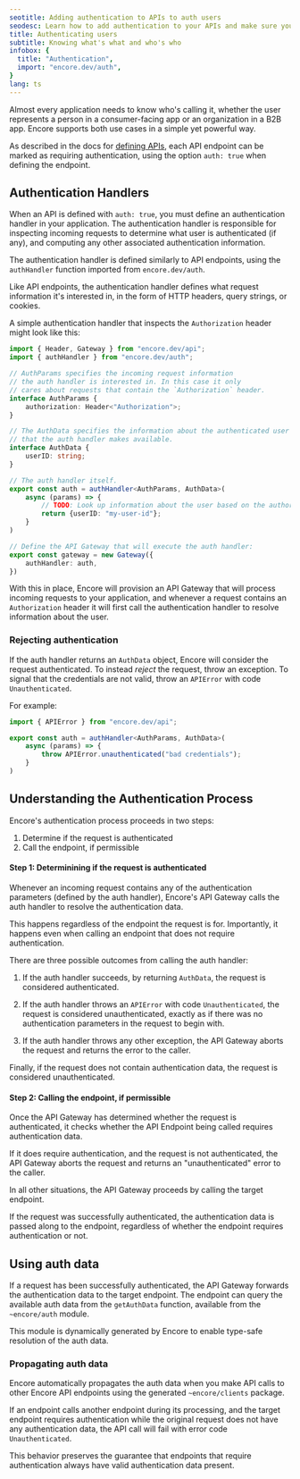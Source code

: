 ```yaml
---
seotitle: Adding authentication to APIs to auth users
seodesc: Learn how to add authentication to your APIs and make sure you know who's calling your backend APIs.
title: Authenticating users
subtitle: Knowing what's what and who's who
infobox: {
  title: "Authentication",
  import: "encore.dev/auth",
}
lang: ts
---
```

Almost every application needs to know who's calling it, whether the user
represents a person in a consumer-facing app or an organization in a B2B app.
Encore supports both use cases in a simple yet powerful way.

As described in the docs for [defining APIs](/docs/ts/primitives/apis),
each API endpoint can be marked as requiring authentication, using the option `auth: true`
when defining the endpoint.


## Authentication Handlers

When an API is defined with `auth: true`, you must define an authentication handler
in your application. The authentication handler is responsible for inspecting incoming
requests to determine what user is authenticated (if any), and computing any other associated
authentication information.

The authentication handler is defined similarly to API endpoints, using the `authHandler`
function imported from `encore.dev/auth`. 

Like API endpoints, the authentication handler defines what request information it's interested in,
in the form of HTTP headers, query strings, or cookies.

A simple authentication handler that inspects the `Authorization` header might look like this:

```ts
import { Header, Gateway } from "encore.dev/api";
import { authHandler } from "encore.dev/auth";

// AuthParams specifies the incoming request information
// the auth handler is interested in. In this case it only
// cares about requests that contain the `Authorization` header.
interface AuthParams {
    authorization: Header<"Authorization">;
}

// The AuthData specifies the information about the authenticated user
// that the auth handler makes available.
interface AuthData {
    userID: string;
}

// The auth handler itself.
export const auth = authHandler<AuthParams, AuthData>(
    async (params) => {
        // TODO: Look up information about the user based on the authorization header.
        return {userID: "my-user-id"};
    }
)

// Define the API Gateway that will execute the auth handler:
export const gateway = new Gateway({
    authHandler: auth,
})
```

With this in place, Encore will provision an API Gateway that will process
incoming requests to your application, and whenever a request contains
an `Authorization` header it will first call the authentication handler to
resolve information about the user.

### Rejecting authentication

If the auth handler returns an `AuthData` object, Encore will consider the request
authenticated. To instead _reject_ the request, throw an exception. To signal that
the credentials are not valid, throw an `APIError` with code `Unauthenticated`.

For example:

```ts
import { APIError } from "encore.dev/api";

export const auth = authHandler<AuthParams, AuthData>(
    async (params) => {
        throw APIError.unauthenticated("bad credentials");
    }
)
```

## Understanding the Authentication Process

Encore's authentication process proceeds in two steps:

1. Determine if the request is authenticated
2. Call the endpoint, if permissible

#### Step 1: Determinining if the request is authenticated

Whenever an incoming request contains any of the authentication parameters (defined by the auth handler),
Encore's API Gateway calls the auth handler to resolve the authentication data.

This happens regardless of the endpoint the request is for. Importantly, it happens even
when calling an endpoint that does not require authentication.

There are three possible outcomes from calling the auth handler:

1. If the auth handler succeeds, by returning `AuthData`, the request is considered authenticated.

2. If the auth handler throws an `APIError` with code `Unauthenticated`, the request is considered unauthenticated,
   exactly as if there was no authentication parameters in the request to begin with.

3. If the auth handler throws any other exception, the API Gateway aborts the request and returns the error to the caller.

Finally, if the request does not contain authentication data, the request is considered unauthenticated.

#### Step 2: Calling the endpoint, if permissible

Once the API Gateway has determined whether the request is authenticated, it checks whether the API Endpoint
being called requires authentication data.

If it does require authentication, and the request is not authenticated,
the API Gateway aborts the request and returns an "unauthenticated" error to the caller.

In all other situations, the API Gateway proceeds by calling the target endpoint.

If the request was successfully authenticated, the authentication data is passed along to the endpoint,
regardless of whether the endpoint requires authentication or not.

## Using auth data

If a request has been successfully authenticated, the API Gateway forwards the authentication data
to the target endpoint. The endpoint can query the available auth data from the `getAuthData` function,
available from the `~encore/auth` module.

This module is dynamically generated by Encore to enable type-safe resolution of the auth data.

### Propagating auth data

Encore automatically propagates the auth data when you make API calls to other Encore API endpoints
using the generated `~encore/clients` package.

<Callout type="info">

If an endpoint calls another endpoint during its processing, and the target endpoint
requires authentication while the original request does not have any authentication data,
the API call will fail with error code `Unauthenticated`.

This behavior preserves the guarantee that endpoints that
require authentication always have valid authentication data present.

</Callout>